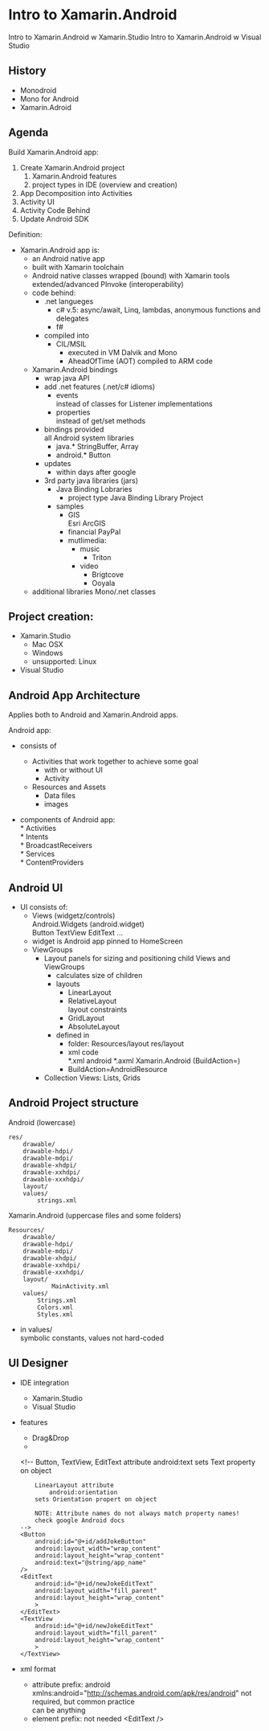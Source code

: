 # Intro to Xamarin.Android

Intro to Xamarin.Android w Xamarin.Studio
Intro to Xamarin.Android w Visual Studio

## History

*	Monodroid
*	Mono for Android
*	Xamarin.Adroid

## Agenda

Build Xamarin.Android app:

1.	Create Xamarin.Android project
	1.	Xamarin.Android features
	2.	project types in IDE (overview and creation)
2.	App Decomposition into Activities
3.	Activity UI
4.	Activity Code Behind
5.	Update Android SDK


Definition:

*	Xamarin.Android app is:
	*	an Android native app 
	*	built with Xamarin toolchain
	*	Android native classes wrapped (bound) with Xamarin tools
		extended/advanced PInvoke (interoperability)
	*	code behind: 
		*	.net langueges
			*	c#
				v.5: async/await, Linq, lambdas, anonymous functions and delegates
			*	f#
		*	compiled into 
			*	CIL/MSIL
				*	executed in VM Dalvik and Mono
				*	AheadOfTime (AOT) compiled to ARM code
	*	Xamarin.Android bindings
		*	wrap java API
		*	add .net features (.net/c# idioms)
			*	events 		
				instead of classes for Listener implementations
			*	properties 		
				instead of get/set methods
		*	bindings provided		
			all Android system libraries
			*	java.*
				StringBuffer, Array
			*	android.*
				Button
		*	updates 
			*	within days after google
		*	3rd party java libraries (jars)
			*	Java Binding Lobraries
				*	project type Java Binding Library Project
			*	samples
				*	GIS			
					Esri ArcGIS
				*	financial
					PayPal
				*	mutlimedia:
					*	music
						*	Triton
					*	video
						*	Brigtcove
						*	Ooyala
	*	additional libraries
		Mono/.net classes
		
		
## Project creation:

*	Xamarin.Studio
	*	Mac OSX
	*	Windows
	*	unsupported: Linux
*	Visual Studio

## Android App Architecture

Applies both to Android and Xamarin.Android apps.

Android app:

*	consists of 
	*	Activities that work together to achieve some goal 
		*	with or without UI
		*	Activity
	*	Resources and Assets
		*	Data files
		*	images

		
*	components of Android app:				
		*	Activities		
		*	Intents		
		*	BroadcastReceivers		
		*	Services		
		*	ContentProviders		
		
## Android UI

*	UI consists of:
	*	Views (widgetz/controls)			
		Android.Widgets (android.widget)		
		Button
		TextView
		EditText
		...
	*	widget is Android app pinned to HomeScreen
	*	ViewGroups
		*	Layout panels for sizing and positioning child Views and ViewGroups
			*	calculates size of children
			*	layouts
				*	LinearLayout		
				*	RelativeLayout		
					layout constraints		
				*	GridLayout		
				*	AbsoluteLayout
			*	defined in	
				*	folder: 
					Resources/layout
					res/layout 
				*	xml code	
					*.xml android
					*.axml	Xamarin.Android (BuildAction=)
				*	BuildAction=AndroidResource
		*	Collection Views: Lists, Grids
	
			
		
## Android Project structure

Android (lowercase)

	res/
		drawable/
		drawable-hdpi/
		drawable-mdpi/
		drawable-xhdpi/
		drawable-xxhdpi/
		drawable-xxxhdpi/
		layout/
		values/
			strings.xml
			
Xamarin.Android (uppercase files and some folders)

	Resources/
		drawable/
		drawable-hdpi/
		drawable-mdpi/
		drawable-xhdpi/
		drawable-xxhdpi/
		drawable-xxxhdpi/
		layout/
				MainActivity.xml
		values/
			Strings.xml		
			Colors.xml
			Styles.xml
			

*	in values/	
	symbolic constants, values not hard-coded
	
## UI Designer

*	IDE integration
	*	Xamarin.Studio
	*	Visual Studio
*	features
	*	Drag&Drop
	*	

	
	
	<LinearLayout
		xmlns:android="http://schemas.android.com/apk/res/android"
		android:layout_width="fill_parent" 
		android:layout_height="fill_parent" 
		android:orientation="vertical"
		>
		<!--
			Button, TextView, EditText
			attribute
				android:text 
			sets Text property on object
			
			LinearLayout attribute
				android:orientation
			sets Orientation propert on object
			
			NOTE: Attribute names do not always match property names!
			check google Android docs
		-->
		<Button
			android:id="@+id/addJokeButton"
			android:layout_width="wrap_content"
			android:layout_height="wrap_content"
			android:text="@string/app_name"
		/>
		<EditText
			android:id="@+id/newJokeEditText"
			android:layout_width="fill_parent"
			android:layout_height="wrap_content"
			>
		</EditText>
		<TextView
			android:id="@+id/newJokeEditText"
			android:layout_width="fill_parent"
			android:layout_height="wrap_content"
			>
		</TextView>
	</LinearLayout>
	
* 	xml format
	*	attribute prefix: android		
		xmlns:android="http://schemas.android.com/apk/res/android"
		not required, but common practice		
		can be anything
	*	element prefix: not needed
		&lt;EditText /&gt;
	